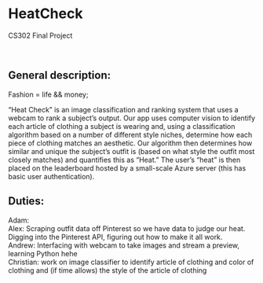 # HeatCheck
CS302 Final Project

<br><h2>General description:</h2>
Fashion = life && money;<br>

“Heat Check” is an image classification and ranking system that uses a webcam to rank a subject’s output. Our app uses computer vision to identify each article of clothing a subject is wearing and, using a classification algorithm based on a number of different style niches, determine how each piece of clothing matches an aesthetic. Our algorithm then determines how similar and unique the subject’s outfit is (based on what style the outfit most closely matches) and quantifies this as “Heat.” The user’s “heat” is then placed on the leaderboard hosted by a small-scale Azure server (this has basic user authentication).


<h2>Duties:</h2>
Adam:<br>
Alex: Scraping outfit data off Pinterest so we have data to judge our heat. Digging into the Pinterest API, figuring out how to make it all work.<br>
Andrew: Interfacing with webcam to take images and stream a preview, learning Python hehe<br>
Christian: work on image classifier to identify article of clothing and color of clothing and (if time allows) the style of the article of clothing


